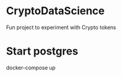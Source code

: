 # CryptoDataScience
Fun project to experiment with Crypto tokens

# Start postgres
docker-compose up
